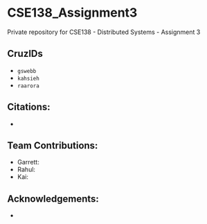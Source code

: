 # CSE138_Assignment3
Private repository for CSE138 - Distributed Systems - Assignment 3

## CruzIDs
* `gswebb`
* `kahsieh`
* `raarora`

## Citations:
* 

## Team Contributions:
* Garrett: 
* Rahul: 
* Kai: 

## Acknowledgements:
* 